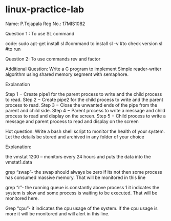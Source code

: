 # linux-practice-lab

Name: P.Tejapala
Reg No.: 17MIS1082

Question 1 : To use SL command

code:
sudo apt-get install sl      #command to install
sl -v 				    #to check version
sl				         #to run

Question 2: To use commands rev and factor

Additional Question:
Write a C program to implement Simple reader-writer algorithm using shared memory segment with semaphore.

Explanation

Step 1 − Create pipe1 for the parent process to write and the child process to read. 
Step 2 − Create pipe2 for the child process to write and the parent process to read. 
Step 3 − Close the unwanted ends of the pipe from the parent and child side.
Step 4 − Parent process to write a message and child process to read and display on the screen. 
Step 5 − Child process to write a message and parent process to read and display on the screen

Hot question:
Write a bash shell script to monitor the health of your system. Let the details be stored and archived in any folder of your choice

Explanation:

the vmstat 1200 – monitors every 24 hours and puts the data into the vmstat1.data

grep “swap”- the swap should always be zero if its not then some process has consumed massive memory. That will be monitored in this line

grep “r”- the running queue is constantly above process 1 it indicates the system is slow and some process is waiting to be executed. That will be monitored here.

Grep “cpu”- it indicates the cpu usage of the system. If the cpu usage is more it will be monitored and will alert in this line.

